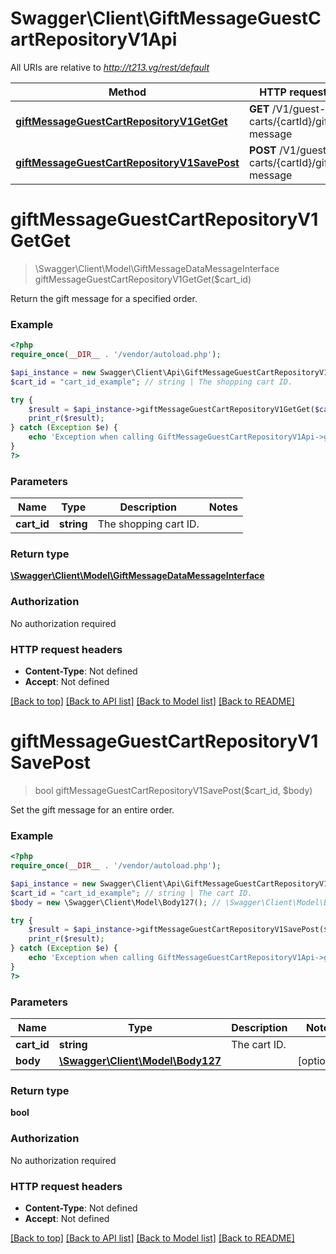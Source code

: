 # Swagger\Client\GiftMessageGuestCartRepositoryV1Api

All URIs are relative to *http://t213.vg/rest/default*

Method | HTTP request | Description
------------- | ------------- | -------------
[**giftMessageGuestCartRepositoryV1GetGet**](GiftMessageGuestCartRepositoryV1Api.md#giftMessageGuestCartRepositoryV1GetGet) | **GET** /V1/guest-carts/{cartId}/gift-message | 
[**giftMessageGuestCartRepositoryV1SavePost**](GiftMessageGuestCartRepositoryV1Api.md#giftMessageGuestCartRepositoryV1SavePost) | **POST** /V1/guest-carts/{cartId}/gift-message | 


# **giftMessageGuestCartRepositoryV1GetGet**
> \Swagger\Client\Model\GiftMessageDataMessageInterface giftMessageGuestCartRepositoryV1GetGet($cart_id)



Return the gift message for a specified order.

### Example
```php
<?php
require_once(__DIR__ . '/vendor/autoload.php');

$api_instance = new Swagger\Client\Api\GiftMessageGuestCartRepositoryV1Api();
$cart_id = "cart_id_example"; // string | The shopping cart ID.

try {
    $result = $api_instance->giftMessageGuestCartRepositoryV1GetGet($cart_id);
    print_r($result);
} catch (Exception $e) {
    echo 'Exception when calling GiftMessageGuestCartRepositoryV1Api->giftMessageGuestCartRepositoryV1GetGet: ', $e->getMessage(), PHP_EOL;
}
?>
```

### Parameters

Name | Type | Description  | Notes
------------- | ------------- | ------------- | -------------
 **cart_id** | **string**| The shopping cart ID. |

### Return type

[**\Swagger\Client\Model\GiftMessageDataMessageInterface**](../Model/GiftMessageDataMessageInterface.md)

### Authorization

No authorization required

### HTTP request headers

 - **Content-Type**: Not defined
 - **Accept**: Not defined

[[Back to top]](#) [[Back to API list]](../../README.md#documentation-for-api-endpoints) [[Back to Model list]](../../README.md#documentation-for-models) [[Back to README]](../../README.md)

# **giftMessageGuestCartRepositoryV1SavePost**
> bool giftMessageGuestCartRepositoryV1SavePost($cart_id, $body)



Set the gift message for an entire order.

### Example
```php
<?php
require_once(__DIR__ . '/vendor/autoload.php');

$api_instance = new Swagger\Client\Api\GiftMessageGuestCartRepositoryV1Api();
$cart_id = "cart_id_example"; // string | The cart ID.
$body = new \Swagger\Client\Model\Body127(); // \Swagger\Client\Model\Body127 | 

try {
    $result = $api_instance->giftMessageGuestCartRepositoryV1SavePost($cart_id, $body);
    print_r($result);
} catch (Exception $e) {
    echo 'Exception when calling GiftMessageGuestCartRepositoryV1Api->giftMessageGuestCartRepositoryV1SavePost: ', $e->getMessage(), PHP_EOL;
}
?>
```

### Parameters

Name | Type | Description  | Notes
------------- | ------------- | ------------- | -------------
 **cart_id** | **string**| The cart ID. |
 **body** | [**\Swagger\Client\Model\Body127**](../Model/\Swagger\Client\Model\Body127.md)|  | [optional]

### Return type

**bool**

### Authorization

No authorization required

### HTTP request headers

 - **Content-Type**: Not defined
 - **Accept**: Not defined

[[Back to top]](#) [[Back to API list]](../../README.md#documentation-for-api-endpoints) [[Back to Model list]](../../README.md#documentation-for-models) [[Back to README]](../../README.md)

